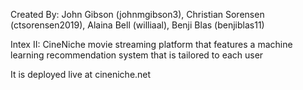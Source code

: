 Created By: John Gibson (johnmgibson3), Christian Sorensen (ctsorensen2019), Alaina Bell (williaal), Benji Blas (benjiblas11)

Intex II: CineNiche movie streaming platform that features a machine learning recommendation system that is tailored to each user

It is deployed live at cineniche.net
